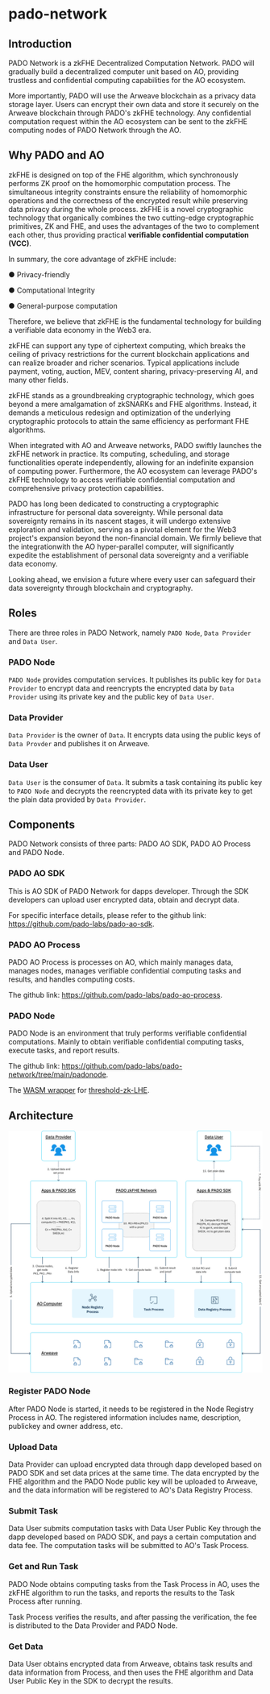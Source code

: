 # pado-network

## Introduction

PADO Network is a zkFHE Decentralized Computation Network. PADO will gradually build a decentralized computer unit based on AO, providing trustless and confidential computing capabilities for the AO ecosystem.

More importantly, PADO will use the Arweave blockchain as a privacy data storage layer. Users can encrypt their own data and store it securely on the Arweave blockchain through PADO's zkFHE technology. Any confidential computation request within the AO ecosystem can be sent to the zkFHE computing nodes of PADO Network through the AO.

## Why PADO and AO

zkFHE is designed on top of the FHE algorithm, which synchronously performs ZK proof on the homomorphic computation process. The simultaneous integrity constraints ensure the reliability of homomorphic operations and the correctness of the encrypted result while preserving data privacy during the whole process. zkFHE is a novel cryptographic technology that organically combines the two cutting-edge cryptographic primitives, ZK and FHE, and uses the advantages of the two to complement each other, thus providing practical **verifiable confidential computation (VCC)**.

In summary, the core advantage of zkFHE include:

● Privacy-friendly

● Computational Integrity

● General-purpose computation

Therefore, we believe that zkFHE is the fundamental technology for building a verifiable data economy in the Web3 era.

zkFHE can support any type of ciphertext computing, which breaks the ceiling of privacy restrictions for the current blockchain applications and can realize broader and richer scenarios. Typical applications include payment, voting, auction, MEV, content sharing, privacy-preserving AI, and many other fields.

zkFHE stands as a groundbreaking cryptographic technology, which goes beyond a mere amalgamation of zkSNARKs and FHE algorithms. Instead, it demands a meticulous redesign and optimization of the underlying cryptographic protocols to attain the same efficiency as performant FHE algorithms.

When integrated with AO and Arweave networks, PADO swiftly launches the zkFHE network in practice. Its computing, scheduling, and storage functionalities operate independently, allowing for an indefinite expansion of computing power. Furthermore, the AO ecosystem can leverage PADO's zkFHE technology to access verifiable confidential computation and comprehensive privacy protection capabilities.

PADO has long been dedicated to constructing a cryptographic infrastructure for personal data sovereignty. While personal data sovereignty remains in its nascent stages, it will undergo extensive exploration and validation, serving as a pivotal element for the Web3 project's expansion beyond the non-financial domain. We firmly believe that the integrationwith the AO hyper-parallel computer, will significantly expedite the establishment of personal data sovereignty and a verifiable data economy.

Looking ahead, we envision a future where every user can safeguard their data sovereignty through blockchain and cryptography.

## Roles

There are three roles in PADO Network, namely `PADO Node`, `Data Provider` and `Data User`.

### PADO Node

`PADO Node` provides computation services. It publishes its public key for `Data Provider` to encrypt data and reencrypts the encrypted data by `Data Provider` using its private key and the public key of `Data User`.

### Data Provider

`Data Provider` is the owner of `Data`. It encrypts data using the public keys of `Data Provder` and publishes it on Arweave.

### Data User

`Data User` is the consumer of `Data`. It submits a task containing its public key to `PADO Node` and decrypts the reencrypted data with its private key to get the plain data provided by `Data Provider`.


## Components

PADO Network consists of three parts: PADO AO SDK, PADO AO Process and PADO Node.

### PADO AO SDK

This is AO SDK of PADO Network for dapps developer. Through the SDK developers can upload user encrypted data, obtain and decrypt data.

For specific interface details, please refer to the github link: https://github.com/pado-labs/pado-ao-sdk.

### PADO AO Process

PADO AO Process is processes on AO, which mainly manages data, manages nodes, manages verifiable confidential computing tasks and results, and handles computing costs.

The github link: https://github.com/pado-labs/pado-ao-process.

### PADO Node

PADO Node is an environment that truly performs verifiable confidential computations. Mainly to obtain verifiable confidential computing tasks, execute tasks, and report results.

The github link: https://github.com/pado-labs/pado-network/tree/main/padonode.

The [WASM wrapper](./lib/lhe/README.md) for [threshold-zk-LHE](https://github.com/pado-labs/threshold-zk-LHE).

## Architecture

![pado-ao](./pictures/pado-ao.jpg)

### Register PADO Node

After PADO Node is started, it needs to be registered in the Node Registry Process in AO. The registered information includes name, description, publickey and owner address, etc.

### Upload Data

Data Provider can upload encrypted data through dapp developed based on PADO SDK and set data prices at the same time. The data encrypted by the FHE algorithm and the PADO Node public key will be uploaded to Arweave, and the data information will be registered to AO's Data Registry Process.

### Submit Task

Data User submits computation tasks with Data User Public Key through the dapp developed based on PADO SDK, and pays a certain computation and data fee. The computation tasks will be submitted to AO's Task Process.

### Get and Run Task

PADO Node obtains computing tasks from the Task Process in AO, uses the zkFHE algorithm to run the tasks, and reports the results to the Task Process after running.

Task Process verifies the results, and after passing the verification, the fee is distributed to the Data Provider and PADO Node.

### Get Data

Data User obtains encrypted data from Arweave, obtains task results and data information from Process, and then uses the FHE algorithm and Data User Public Key in the SDK to decrypt the results.
